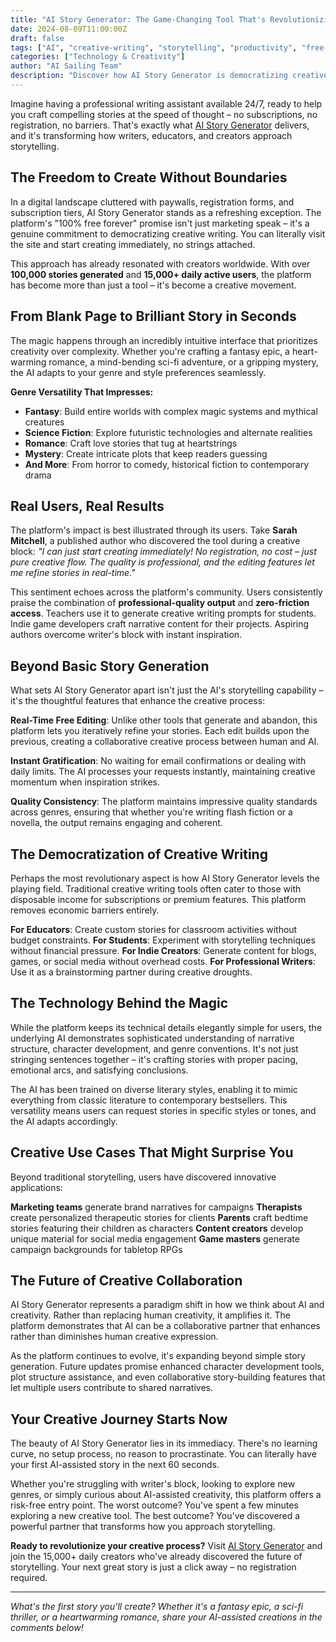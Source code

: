 ```yaml
---
title: "AI Story Generator: The Game-Changing Tool That's Revolutionizing Creative Writing Forever"
date: 2024-08-09T11:00:00Z
draft: false
tags: ["AI", "creative-writing", "storytelling", "productivity", "free-tools"]
categories: ["Technology & Creativity"]
author: "AI Sailing Team"
description: "Discover how AI Story Generator is democratizing creative writing with free, instant story generation that requires no sign-up. 100K+ stories created and counting!"
---
```


Imagine having a professional writing assistant available 24/7, ready to help you craft compelling stories at the speed of thought – no subscriptions, no registration, no barriers. That's exactly what [AI Story Generator](https://ai-story-generator.cc/) delivers, and it's transforming how writers, educators, and creators approach storytelling.

## The Freedom to Create Without Boundaries

In a digital landscape cluttered with paywalls, registration forms, and subscription tiers, AI Story Generator stands as a refreshing exception. The platform's "100% free forever" promise isn't just marketing speak – it's a genuine commitment to democratizing creative writing. You can literally visit the site and start creating immediately, no strings attached.

This approach has already resonated with creators worldwide. With over **100,000 stories generated** and **15,000+ daily active users**, the platform has become more than just a tool – it's become a creative movement.

## From Blank Page to Brilliant Story in Seconds

The magic happens through an incredibly intuitive interface that prioritizes creativity over complexity. Whether you're crafting a fantasy epic, a heart-warming romance, a mind-bending sci-fi adventure, or a gripping mystery, the AI adapts to your genre and style preferences seamlessly.

**Genre Versatility That Impresses:**
- **Fantasy**: Build entire worlds with complex magic systems and mythical creatures
- **Science Fiction**: Explore futuristic technologies and alternate realities
- **Romance**: Craft love stories that tug at heartstrings
- **Mystery**: Create intricate plots that keep readers guessing
- **And More**: From horror to comedy, historical fiction to contemporary drama

## Real Users, Real Results

The platform's impact is best illustrated through its users. Take **Sarah Mitchell**, a published author who discovered the tool during a creative block: *"I can just start creating immediately! No registration, no cost – just pure creative flow. The quality is professional, and the editing features let me refine stories in real-time."*

This sentiment echoes across the platform's community. Users consistently praise the combination of **professional-quality output** and **zero-friction access**. Teachers use it to generate creative writing prompts for students. Indie game developers craft narrative content for their projects. Aspiring authors overcome writer's block with instant inspiration.

## Beyond Basic Story Generation

What sets AI Story Generator apart isn't just the AI's storytelling capability – it's the thoughtful features that enhance the creative process:

**Real-Time Free Editing**: Unlike other tools that generate and abandon, this platform lets you iteratively refine your stories. Each edit builds upon the previous, creating a collaborative creative process between human and AI.

**Instant Gratification**: No waiting for email confirmations or dealing with daily limits. The AI processes your requests instantly, maintaining creative momentum when inspiration strikes.

**Quality Consistency**: The platform maintains impressive quality standards across genres, ensuring that whether you're writing flash fiction or a novella, the output remains engaging and coherent.

## The Democratization of Creative Writing

Perhaps the most revolutionary aspect is how AI Story Generator levels the playing field. Traditional creative writing tools often cater to those with disposable income for subscriptions or premium features. This platform removes economic barriers entirely.

**For Educators**: Create custom stories for classroom activities without budget constraints.
**For Students**: Experiment with storytelling techniques without financial pressure.
**For Indie Creators**: Generate content for blogs, games, or social media without overhead costs.
**For Professional Writers**: Use it as a brainstorming partner during creative droughts.

## The Technology Behind the Magic

While the platform keeps its technical details elegantly simple for users, the underlying AI demonstrates sophisticated understanding of narrative structure, character development, and genre conventions. It's not just stringing sentences together – it's crafting stories with proper pacing, emotional arcs, and satisfying conclusions.

The AI has been trained on diverse literary styles, enabling it to mimic everything from classic literature to contemporary bestsellers. This versatility means users can request stories in specific styles or tones, and the AI adapts accordingly.

## Creative Use Cases That Might Surprise You

Beyond traditional storytelling, users have discovered innovative applications:

**Marketing teams** generate brand narratives for campaigns
**Therapists** create personalized therapeutic stories for clients
**Parents** craft bedtime stories featuring their children as characters
**Content creators** develop unique material for social media engagement
**Game masters** generate campaign backgrounds for tabletop RPGs

## The Future of Creative Collaboration

AI Story Generator represents a paradigm shift in how we think about AI and creativity. Rather than replacing human creativity, it amplifies it. The platform demonstrates that AI can be a collaborative partner that enhances rather than diminishes human creative expression.

As the platform continues to evolve, it's expanding beyond simple story generation. Future updates promise enhanced character development tools, plot structure assistance, and even collaborative story-building features that let multiple users contribute to shared narratives.

## Your Creative Journey Starts Now

The beauty of AI Story Generator lies in its immediacy. There's no learning curve, no setup process, no reason to procrastinate. You can literally have your first AI-assisted story in the next 60 seconds.

Whether you're struggling with writer's block, looking to explore new genres, or simply curious about AI-assisted creativity, this platform offers a risk-free entry point. The worst outcome? You've spent a few minutes exploring a new creative tool. The best outcome? You've discovered a powerful partner that transforms how you approach storytelling.

**Ready to revolutionize your creative process?** Visit [AI Story Generator](https://ai-story-generator.cc/) and join the 15,000+ daily creators who've already discovered the future of storytelling. Your next great story is just a click away – no registration required.

---

*What's the first story you'll create? Whether it's a fantasy epic, a sci-fi thriller, or a heartwarming romance, share your AI-assisted creations in the comments below!*